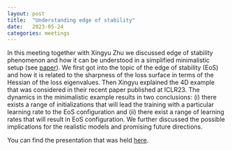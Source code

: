 ```yaml
---
layout: post
title:  "Understanding edge of stability"
date:   2023-05-24
categories: meetings
---
```


In this meeting together with Xingyu Zhu we discussed edge of stability phenomenon and how it can be understood in a simplified minimalistic setup (see [paper](https://arxiv.org/pdf/2210.03294.pdf)).
We first got into the topic of the edge of stability (EoS) and how it is related to the sharpness of the loss surface in terms of the Hessian of the loss eigenvalues.
Then Xingyu explained the 4D example that was considered in their recent paper published at ICLR23.
The dynamics in the minimalistic example results in two conclusions: (i) there exists a range of initializations that will lead the training with a particular learning rate to the EoS configuration and
(ii) there exist a range of learning rates that will result in EoS configuration.
We further discussed the possible implications for the realistic models and promising future directions.

You can find the presentation that was held [here](https://drive.google.com/file/d/1i0-4fsCMJVSiITugtgHlQz2Z8WgYev1h/view?usp=share_link).